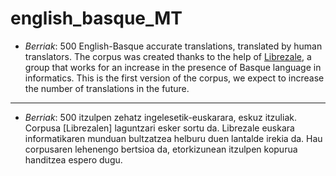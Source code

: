 # english_basque_MT

- _Berriak_: 500 English-Basque accurate translations, translated by human translators. The corpus was created thanks to the help of [Librezale], a group that works for an increase in the presence of Basque language in informatics. This is the first version of the corpus, we expect to increase the number of translations in the future.




---------------


- _Berriak_: 500 itzulpen zehatz ingelesetik-euskarara, eskuz itzuliak. Corpusa [Librezalen] laguntzari esker sortu da. Librezale euskara informatikaren munduan bultzatzea helburu duen lantalde irekia da. Hau corpusaren lehenengo bertsioa da, etorkizunean itzulpen kopurua handitzea espero dugu.

[Librezale]: https://librezale.eus/wiki/Zer_da_Librezale%3F
